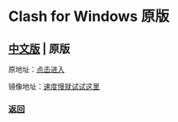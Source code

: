 # Clash for Windows 原版

## [中文版](cnver.md) | 原版

原地址：[点击进入](https://github.com/Fndroid/clash_for_windows_pkg/releases)

镜像地址：[速度慢就试试这里](https://hub.nuaa.cf/Fndroid/clash_for_windows_pkg/releases)

### [返回](https://miku39sukida.github.io/fqrj)

